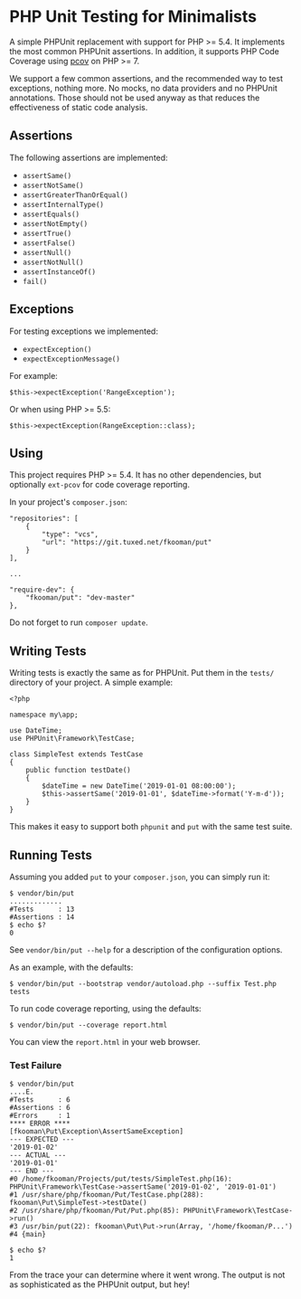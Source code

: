 # PHP Unit Testing for Minimalists

A simple PHPUnit replacement with support for PHP >= 5.4. It implements the
most common PHPUnit assertions. In addition, it supports PHP Code Coverage
using [pcov](https://github.com/krakjoe/pcov) on PHP >= 7.

We support a few common assertions, and the recommended way to test exceptions, 
nothing more. No mocks, no data providers and no PHPUnit annotations. Those 
should not be used anyway as that reduces the effectiveness of static code 
analysis.

## Assertions

The following assertions are implemented:

* `assertSame()`
* `assertNotSame()`
* `assertGreaterThanOrEqual()`
* `assertInternalType()`
* `assertEquals()`
* `assertNotEmpty()`
* `assertTrue()`
* `assertFalse()`
* `assertNull()`
* `assertNotNull()`
* `assertInstanceOf()`
* `fail()`

## Exceptions

For testing exceptions we implemented:

* `expectException()`
* `expectExceptionMessage()`

For example:

    $this->expectException('RangeException');

Or when using PHP >= 5.5:

    $this->expectException(RangeException::class);

## Using

This project requires PHP >= 5.4. It has no other dependencies, but optionally
`ext-pcov` for code coverage reporting.

In your project's `composer.json`:

    "repositories": [
        {
            "type": "vcs",
            "url": "https://git.tuxed.net/fkooman/put"
        }
    ],

    ...

    "require-dev": {
        "fkooman/put": "dev-master"
    },

Do not forget to run `composer update`.

## Writing Tests

Writing tests is exactly the same as for PHPUnit. Put them in the `tests/` 
directory of your project. A simple example:

    <?php

    namespace my\app;

    use DateTime;
    use PHPUnit\Framework\TestCase;

    class SimpleTest extends TestCase
    {
        public function testDate()
        {
            $dateTime = new DateTime('2019-01-01 08:00:00');
            $this->assertSame('2019-01-01', $dateTime->format('Y-m-d'));
        }
    }

This makes it easy to support both `phpunit` and `put` with the same test 
suite.

## Running Tests

Assuming you added `put` to your `composer.json`, you can simply run it:

    $ vendor/bin/put
    .............
    #Tests      : 13
    #Assertions : 14
    $ echo $?
    0

See `vendor/bin/put --help` for a description of the configuration options. 

As an example, with the defaults:

    $ vendor/bin/put --bootstrap vendor/autoload.php --suffix Test.php tests

To run code coverage reporting, using the defaults:

    $ vendor/bin/put --coverage report.html

You can view the `report.html` in your web browser.

### Test Failure

    $ vendor/bin/put
    ....E.
    #Tests      : 6
    #Assertions : 6
    #Errors     : 1
    **** ERROR ****
    [fkooman\Put\Exception\AssertSameException]
    --- EXPECTED ---
    '2019-01-02'
    --- ACTUAL ---
    '2019-01-01'
    --- END ---
    #0 /home/fkooman/Projects/put/tests/SimpleTest.php(16): PHPUnit\Framework\TestCase->assertSame('2019-01-02', '2019-01-01')
    #1 /usr/share/php/fkooman/Put/TestCase.php(288): fkooman\Put\SimpleTest->testDate()
    #2 /usr/share/php/fkooman/Put/Put.php(85): PHPUnit\Framework\TestCase->run()
    #3 /usr/bin/put(22): fkooman\Put\Put->run(Array, '/home/fkooman/P...')
    #4 {main}

    $ echo $?
    1

From the trace your can determine where it went wrong. The output is not as 
sophisticated as the PHPUnit output, but hey!
